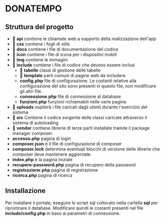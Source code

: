# DONATEMPO

## Struttura del progetto

* 📂 **api** contiene le chiamate web a supporto della realizzazione dell'app
* 📂 **css** contiene i fogli di stile
* 📂 **docs** contiene i file di documentazione del codice
* 📂 **icon** contiene i file di icona per i dispositivi mobili
* 📂 **img** contiene le immagini
* 📂 **include** contiene i file di codice che devono essere inclusi
    * 📂 **tabelle** classi di gestione delle tabelle
    * 📂 **template** parti comuni di pagine web da includere
    * **config.php** file di configurazione. Le costanti relative alla configurazione del sito sono presenti in questo file, non modificare gli altri file.
    * **connessione.php** file di connessione al database
    * **funzioni.php** funzioni richiamabili nelle varie pagine.
* 📂 **uploads** ospiterà i file caricati dagli utenti durante l'esercizio del sistema
* 📂 **src** Contiene il codice sorgente delle classi caricate attraverso il sistema di autoloading
* 📂 **vendor** contiene librerie di terze parti installate tramite il package manager composer.
* **accesso.php** pagina di login
* **composer.json** è il file di configurazione di composer
* **composer.lock** determina eventuali blocchi di versione delle librerie che composer deve mantenere aggiornate.
* **index.php** è la pagina iniziale
* **recupero-password.php** pagina di recupero della password
* **registrazione.php** pagina di registrazione
* **ricerca.php** pagina di ricerca

## Installazione

Per installare il portale, eseguire lo script sql collocato nella cartella **sql** per ripristinare il database. Modificare quindi le costanti presenti nel file **include/config.php** in base ai parametri di connessione.